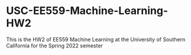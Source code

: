 # USC-EE559-Machine-Learning-HW2
This is the HW2 of EE559 Machine Learning at the University of Southern California for the Spring 2022 semester
